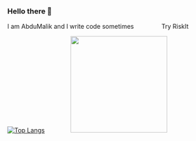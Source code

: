 ### Hello there 👋
I am AbduMalik and I write code sometimes &nbsp;&nbsp;&nbsp;&nbsp;&nbsp;&nbsp;&nbsp;&nbsp;&nbsp;&nbsp;&nbsp;&nbsp;&nbsp;&nbsp; Try RiskIt

<!--
**abdulmalik29/abdulmalik29** is a ✨ _special_ ✨ repository because its `README.md` (this file) appears on your GitHub profile.

Here are some ideas to get you started:

- 🔭 I’m currently working on ...
- 🌱 I’m currently learning ...
- 👯 I’m looking to collaborate on ...
- 🤔 I’m looking for help with ...
- 💬 Ask me about ...
- 📫 How![Uploading RISKIT 3 C-01-round.png…]()
 to reach me: ...
- 😄 Pronouns: ...
- ⚡ Fun fact: ...

![Stats](http://github-profile-summary-cards.vercel.app/api/cards/profile-details?username=abdulmalik29&theme=github_dark) 
-->

[![Top Langs](https://github-readme-stats.vercel.app/api/top-langs/?username=abdulmalik29&size_weight=0.6&count_weight=0.4&langs_count=10&layout=compact&theme=radical)](https://github.com/anuraghazra/github-readme-stats) &nbsp;&nbsp;&nbsp;&nbsp;&nbsp;&nbsp;&nbsp;&nbsp;&nbsp;&nbsp;&nbsp;&nbsp;&nbsp;&nbsp;[<img src="https://github.com/user-attachments/assets/9899c6e4-d081-4017-abb0-d7f9e9fa96cb" width="220"/>]([https://website-name.com](https://play.google.com/store/apps/details?id=com.ScientistsPlayground.Riskit))

